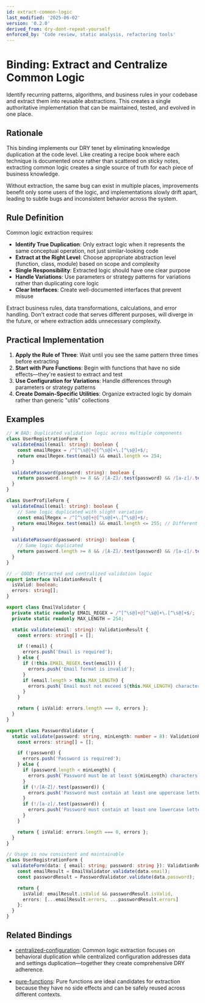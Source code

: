 ```yaml
---
id: extract-common-logic
last_modified: '2025-06-02'
version: '0.2.0'
derived_from: dry-dont-repeat-yourself
enforced_by: 'Code review, static analysis, refactoring tools'
---
```

# Binding: Extract and Centralize Common Logic

Identify recurring patterns, algorithms, and business rules in your codebase and extract them into reusable abstractions. This creates a single authoritative implementation that can be maintained, tested, and evolved in one place.

## Rationale

This binding implements our DRY tenet by eliminating knowledge duplication at the code level. Like creating a recipe book where each technique is documented once rather than scattered on sticky notes, extracting common logic creates a single source of truth for each piece of business knowledge.

Without extraction, the same bug can exist in multiple places, improvements benefit only some users of the logic, and implementations slowly drift apart, leading to subtle bugs and inconsistent behavior across the system.

## Rule Definition

Common logic extraction requires:

- **Identify True Duplication**: Only extract logic when it represents the same conceptual operation, not just similar-looking code
- **Extract at the Right Level**: Choose appropriate abstraction level (function, class, module) based on scope and complexity
- **Single Responsibility**: Extracted logic should have one clear purpose
- **Handle Variations**: Use parameters or strategy patterns for variations rather than duplicating core logic
- **Clear Interfaces**: Create well-documented interfaces that prevent misuse

Extract business rules, data transformations, calculations, and error handling. Don't extract code that serves different purposes, will diverge in the future, or where extraction adds unnecessary complexity.

## Practical Implementation

1. **Apply the Rule of Three**: Wait until you see the same pattern three times before extracting
2. **Start with Pure Functions**: Begin with functions that have no side effects—they're easiest to extract and test
3. **Use Configuration for Variations**: Handle differences through parameters or strategy patterns
4. **Create Domain-Specific Utilities**: Organize extracted logic by domain rather than generic "utils" collections

## Examples

```typescript
// ❌ BAD: Duplicated validation logic across multiple components
class UserRegistrationForm {
  validateEmail(email: string): boolean {
    const emailRegex = /^[^\s@]+@[^\s@]+\.[^\s@]+$/;
    return emailRegex.test(email) && email.length <= 254;
  }

  validatePassword(password: string): boolean {
    return password.length >= 8 && /[A-Z]/.test(password) && /[a-z]/.test(password);
  }
}

class UserProfileForm {
  validateEmail(email: string): boolean {
    // Same logic duplicated with slight variation
    const emailRegex = /^[^\s@]+@[^\s@]+\.[^\s@]+$/;
    return emailRegex.test(email) && email.length <= 255; // Different length!
  }

  validatePassword(password: string): boolean {
    // Same logic duplicated
    return password.length >= 8 && /[A-Z]/.test(password) && /[a-z]/.test(password);
  }
}
```

```typescript
// ✅ GOOD: Extracted and centralized validation logic
export interface ValidationResult {
  isValid: boolean;
  errors: string[];
}

export class EmailValidator {
  private static readonly EMAIL_REGEX = /^[^\s@]+@[^\s@]+\.[^\s@]+$/;
  private static readonly MAX_LENGTH = 254;

  static validate(email: string): ValidationResult {
    const errors: string[] = [];

    if (!email) {
      errors.push('Email is required');
    } else {
      if (!this.EMAIL_REGEX.test(email)) {
        errors.push('Email format is invalid');
      }
      if (email.length > this.MAX_LENGTH) {
        errors.push(`Email must not exceed ${this.MAX_LENGTH} characters`);
      }
    }

    return { isValid: errors.length === 0, errors };
  }
}

export class PasswordValidator {
  static validate(password: string, minLength: number = 8): ValidationResult {
    const errors: string[] = [];

    if (!password) {
      errors.push('Password is required');
    } else {
      if (password.length < minLength) {
        errors.push(`Password must be at least ${minLength} characters`);
      }
      if (!/[A-Z]/.test(password)) {
        errors.push('Password must contain at least one uppercase letter');
      }
      if (!/[a-z]/.test(password)) {
        errors.push('Password must contain at least one lowercase letter');
      }
    }

    return { isValid: errors.length === 0, errors };
  }
}

// Usage is now consistent and maintainable
class UserRegistrationForm {
  validateForm(data: { email: string; password: string }): ValidationResult {
    const emailResult = EmailValidator.validate(data.email);
    const passwordResult = PasswordValidator.validate(data.password);

    return {
      isValid: emailResult.isValid && passwordResult.isValid,
      errors: [...emailResult.errors, ...passwordResult.errors]
    };
  }
}
```

## Related Bindings

- [centralized-configuration](../../docs/bindings/core/centralized-configuration.md): Common logic extraction focuses on behavioral duplication while centralized configuration addresses data and settings duplication—together they create comprehensive DRY adherence.

- [pure-functions](../../docs/bindings/core/pure-functions.md): Pure functions are ideal candidates for extraction because they have no side effects and can be safely reused across different contexts.
